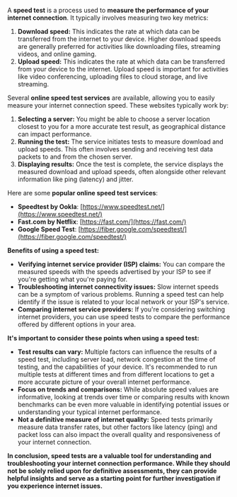 A **speed test** is a process used to **measure the performance of your internet connection**. It typically involves measuring two key metrics:

1. **Download speed:** This indicates the rate at which data can be transferred from the internet to your device. Higher download speeds are generally preferred for activities like downloading files, streaming videos, and online gaming.
2. **Upload speed:** This indicates the rate at which data can be transferred from your device to the internet. Upload speed is important for activities like video conferencing, uploading files to cloud storage, and live streaming.

Several **online speed test services** are available, allowing you to easily measure your internet connection speed. These websites typically work by:

1. **Selecting a server:** You might be able to choose a server location closest to you for a more accurate test result, as geographical distance can impact performance.
2. **Running the test:** The service initiates tests to measure download and upload speeds. This often involves sending and receiving test data packets to and from the chosen server.
3. **Displaying results:** Once the test is complete, the service displays the measured download and upload speeds, often alongside other relevant information like ping (latency) and jitter.

Here are some **popular online speed test services**:

- **Speedtest by Ookla**: [https://www.speedtest.net/](https://www.speedtest.net/)
- **Fast.com by Netflix**: [https://fast.com/](https://fast.com/)
- **Google Speed Test**: [https://fiber.google.com/speedtest/](https://fiber.google.com/speedtest/)

**Benefits of using a speed test:**

- **Verifying internet service provider (ISP) claims:** You can compare the measured speeds with the speeds advertised by your ISP to see if you're getting what you're paying for.
- **Troubleshooting internet connectivity issues:** Slow internet speeds can be a symptom of various problems. Running a speed test can help identify if the issue is related to your local network or your ISP's service.
- **Comparing internet service providers:** If you're considering switching internet providers, you can use speed tests to compare the performance offered by different options in your area.

**It's important to consider these points when using a speed test:**

- **Test results can vary:** Multiple factors can influence the results of a speed test, including server load, network congestion at the time of testing, and the capabilities of your device. It's recommended to run multiple tests at different times and from different locations to get a more accurate picture of your overall internet performance.
- **Focus on trends and comparisons:** While absolute speed values are informative, looking at trends over time or comparing results with known benchmarks can be even more valuable in identifying potential issues or understanding your typical internet performance.
- **Not a definitive measure of internet quality:** Speed tests primarily measure data transfer rates, but other factors like latency (ping) and packet loss can also impact the overall quality and responsiveness of your internet connection.

**In conclusion, speed tests are a valuable tool for understanding and troubleshooting your internet connection performance. While they should not be solely relied upon for definitive assessments, they can provide helpful insights and serve as a starting point for further investigation if you experience internet issues.**